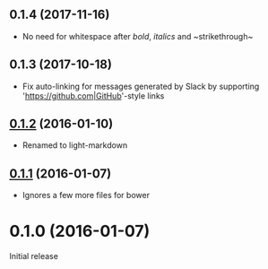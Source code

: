<a name="0.1.4"></a>
## 0.1.4 (2017-11-16)

* No need for whitespace after *bold*, _italics_ and ~strikethrough~

<a name="0.1.3"></a>
## 0.1.3 (2017-10-18)

* Fix auto-linking for messages generated by Slack by supporting '<https://github.com|GitHub>'-style links

<a name="0.1.2"></a>
## [0.1.2](https://github.com/Tonkean/lightMarkdown/compare/0.1.1...v0.1.2) (2016-01-10)

* Renamed to light-markdown


<a name="0.1.1"></a>
## [0.1.1](https://github.com/Tonkean/lightMarkdown/compare/0.1.0...v0.1.1) (2016-01-07)

* Ignores a few more files for bower


<a name="0.1.0"></a>
# 0.1.0 (2016-01-07)
Initial release